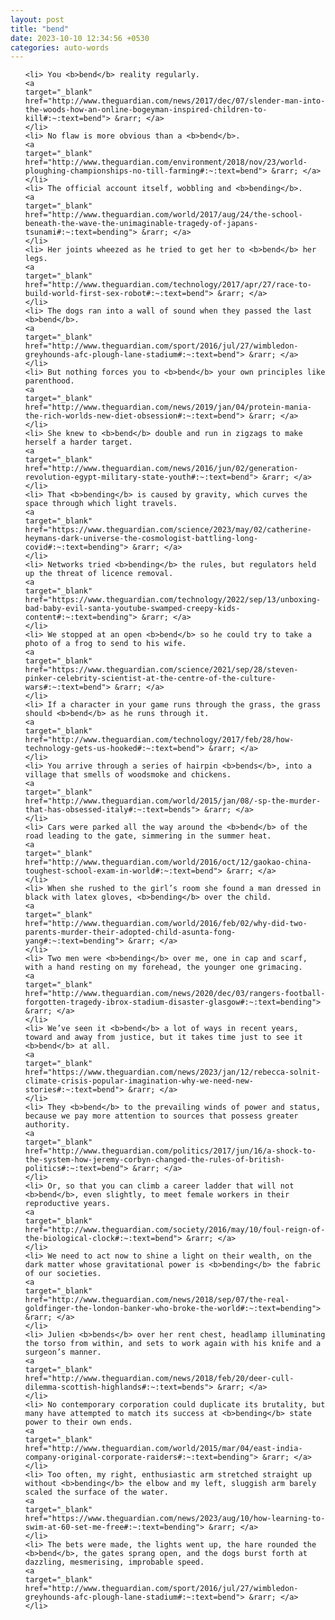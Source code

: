 ```yaml
---
layout: post
title: "bend"
date: 2023-10-10 12:34:56 +0530
categories: auto-words
---
```

<ol>

    <li> You <b>bend</b> reality regularly.
    <a 
    target="_blank" 
    href="http://www.theguardian.com/news/2017/dec/07/slender-man-into-the-woods-how-an-online-bogeyman-inspired-children-to-kill#:~:text=bend"> &rarr; </a>
    </li>
    <li> No flaw is more obvious than a <b>bend</b>.
    <a 
    target="_blank" 
    href="http://www.theguardian.com/environment/2018/nov/23/world-ploughing-championships-no-till-farming#:~:text=bend"> &rarr; </a>
    </li>
    <li> The official account itself, wobbling and <b>bending</b>.
    <a 
    target="_blank" 
    href="http://www.theguardian.com/world/2017/aug/24/the-school-beneath-the-wave-the-unimaginable-tragedy-of-japans-tsunami#:~:text=bending"> &rarr; </a>
    </li>
    <li> Her joints wheezed as he tried to get her to <b>bend</b> her legs.
    <a 
    target="_blank" 
    href="http://www.theguardian.com/technology/2017/apr/27/race-to-build-world-first-sex-robot#:~:text=bend"> &rarr; </a>
    </li>
    <li> The dogs ran into a wall of sound when they passed the last <b>bend</b>.
    <a 
    target="_blank" 
    href="http://www.theguardian.com/sport/2016/jul/27/wimbledon-greyhounds-afc-plough-lane-stadium#:~:text=bend"> &rarr; </a>
    </li>
    <li> But nothing forces you to <b>bend</b> your own principles like parenthood.
    <a 
    target="_blank" 
    href="http://www.theguardian.com/news/2019/jan/04/protein-mania-the-rich-worlds-new-diet-obsession#:~:text=bend"> &rarr; </a>
    </li>
    <li> She knew to <b>bend</b> double and run in zigzags to make herself a harder target.
    <a 
    target="_blank" 
    href="http://www.theguardian.com/news/2016/jun/02/generation-revolution-egypt-military-state-youth#:~:text=bend"> &rarr; </a>
    </li>
    <li> That <b>bending</b> is caused by gravity, which curves the space through which light travels.
    <a 
    target="_blank" 
    href="https://www.theguardian.com/science/2023/may/02/catherine-heymans-dark-universe-the-cosmologist-battling-long-covid#:~:text=bending"> &rarr; </a>
    </li>
    <li> Networks tried <b>bending</b> the rules, but regulators held up the threat of licence removal.
    <a 
    target="_blank" 
    href="https://www.theguardian.com/technology/2022/sep/13/unboxing-bad-baby-evil-santa-youtube-swamped-creepy-kids-content#:~:text=bending"> &rarr; </a>
    </li>
    <li> We stopped at an open <b>bend</b> so he could try to take a photo of a frog to send to his wife.
    <a 
    target="_blank" 
    href="https://www.theguardian.com/science/2021/sep/28/steven-pinker-celebrity-scientist-at-the-centre-of-the-culture-wars#:~:text=bend"> &rarr; </a>
    </li>
    <li> If a character in your game runs through the grass, the grass should <b>bend</b> as he runs through it.
    <a 
    target="_blank" 
    href="http://www.theguardian.com/technology/2017/feb/28/how-technology-gets-us-hooked#:~:text=bend"> &rarr; </a>
    </li>
    <li> You arrive through a series of hairpin <b>bends</b>, into a village that smells of woodsmoke and chickens.
    <a 
    target="_blank" 
    href="http://www.theguardian.com/world/2015/jan/08/-sp-the-murder-that-has-obsessed-italy#:~:text=bends"> &rarr; </a>
    </li>
    <li> Cars were parked all the way around the <b>bend</b> of the road leading to the gate, simmering in the summer heat.
    <a 
    target="_blank" 
    href="http://www.theguardian.com/world/2016/oct/12/gaokao-china-toughest-school-exam-in-world#:~:text=bend"> &rarr; </a>
    </li>
    <li> When she rushed to the girl’s room she found a man dressed in black with latex gloves, <b>bending</b> over the child.
    <a 
    target="_blank" 
    href="http://www.theguardian.com/world/2016/feb/02/why-did-two-parents-murder-their-adopted-child-asunta-fong-yang#:~:text=bending"> &rarr; </a>
    </li>
    <li> Two men were <b>bending</b> over me, one in cap and scarf, with a hand resting on my forehead, the younger one grimacing.
    <a 
    target="_blank" 
    href="http://www.theguardian.com/news/2020/dec/03/rangers-football-forgotten-tragedy-ibrox-stadium-disaster-glasgow#:~:text=bending"> &rarr; </a>
    </li>
    <li> We’ve seen it <b>bend</b> a lot of ways in recent years, toward and away from justice, but it takes time just to see it <b>bend</b> at all.
    <a 
    target="_blank" 
    href="https://www.theguardian.com/news/2023/jan/12/rebecca-solnit-climate-crisis-popular-imagination-why-we-need-new-stories#:~:text=bend"> &rarr; </a>
    </li>
    <li> They <b>bend</b> to the prevailing winds of power and status, because we pay more attention to sources that possess greater authority.
    <a 
    target="_blank" 
    href="http://www.theguardian.com/politics/2017/jun/16/a-shock-to-the-system-how-jeremy-corbyn-changed-the-rules-of-british-politics#:~:text=bend"> &rarr; </a>
    </li>
    <li> Or, so that you can climb a career ladder that will not <b>bend</b>, even slightly, to meet female workers in their reproductive years.
    <a 
    target="_blank" 
    href="http://www.theguardian.com/society/2016/may/10/foul-reign-of-the-biological-clock#:~:text=bend"> &rarr; </a>
    </li>
    <li> We need to act now to shine a light on their wealth, on the dark matter whose gravitational power is <b>bending</b> the fabric of our societies.
    <a 
    target="_blank" 
    href="http://www.theguardian.com/news/2018/sep/07/the-real-goldfinger-the-london-banker-who-broke-the-world#:~:text=bending"> &rarr; </a>
    </li>
    <li> Julien <b>bends</b> over her rent chest, headlamp illuminating the torso from within, and sets to work again with his knife and a surgeon’s manner.
    <a 
    target="_blank" 
    href="http://www.theguardian.com/news/2018/feb/20/deer-cull-dilemma-scottish-highlands#:~:text=bends"> &rarr; </a>
    </li>
    <li> No contemporary corporation could duplicate its brutality, but many have attempted to match its success at <b>bending</b> state power to their own ends.
    <a 
    target="_blank" 
    href="http://www.theguardian.com/world/2015/mar/04/east-india-company-original-corporate-raiders#:~:text=bending"> &rarr; </a>
    </li>
    <li> Too often, my right, enthusiastic arm stretched straight up without <b>bending</b> the elbow and my left, sluggish arm barely scaled the surface of the water.
    <a 
    target="_blank" 
    href="https://www.theguardian.com/news/2023/aug/10/how-learning-to-swim-at-60-set-me-free#:~:text=bending"> &rarr; </a>
    </li>
    <li> The bets were made, the lights went up, the hare rounded the <b>bend</b>, the gates sprang open, and the dogs burst forth at dazzling, mesmerising, improbable speed.
    <a 
    target="_blank" 
    href="http://www.theguardian.com/sport/2016/jul/27/wimbledon-greyhounds-afc-plough-lane-stadium#:~:text=bend"> &rarr; </a>
    </li>